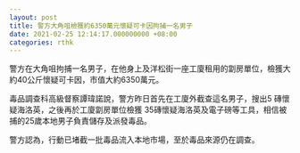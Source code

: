 ```yaml
---
layout: post
title: 警方大角咀檢獲約6350萬元懷疑可卡因拘捕一名男子
date: 2021-02-25 12:14:17.000000000 +08:00
categories: rthk
---
```


警方在大角咀拘捕一名男子，在他身上及洋松街一座工廈租用的劏房單位，檢獲大約40公斤懷疑可卡因，巿值大約6350萬元。

毒品調查科高級督察譚瑋諾說，警方昨日首先在工廈外截查這名男子，搜出5 磚懷疑海洛英，之後再於工廈劏房單位檢獲 35磚懷疑海洛英及電子磅等工具，相信被捕的25歲本地男子負責儲存及派發毒品。

警方認為，行動已堵截一批毒品流入本地巿場，至於毒品來源仍在調查。
